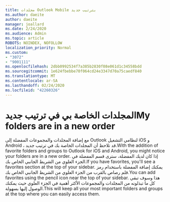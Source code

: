 ```yaml
---
title: مجلدات Outlook Mobile بترتيب جديد
ms.author: daeite
author: daeite
manager: joallard
ms.date: 2/24/2020
ms.audience: Admin
ms.topic: article
ROBOTS: NOINDEX, NOFOLLOW
localization_priority: Normal
ms.custom:
- "3072"
- "9001111"
ms.openlocfilehash: 2dbb0992534f7a385b2830f08e061d1c34558bdd
ms.sourcegitcommit: 1e624fbebbe70f064cd24e3347d70a75caedf840
ms.translationtype: MT
ms.contentlocale: ar-SA
ms.lasthandoff: 02/24/2020
ms.locfileid: "42260326"
---
```

# <a name="my-folders-are-in-a-new-order"></a><span data-ttu-id="62d76-102">المجلدات الخاصة بي في ترتيب جديد</span><span class="sxs-lookup"><span data-stu-id="62d76-102">My folders are in a new order</span></span>

<span data-ttu-id="62d76-103">مع إضافة المجلدات والمجموعات المفضلة إلى Outlook لنظامي التشغيل iOS و Android ، قد تلاحظ أن المجلدات الخاصة بك في ترتيب جديد.</span><span class="sxs-lookup"><span data-stu-id="62d76-103">With the addition of favorite folders and groups to Outlook for iOS and Android, you might notice your folders are in a new order.</span></span> <span data-ttu-id="62d76-104">إذا كان لديك المفضلة، سترى قسم المفضلة في الجزء العلوي من الشريط الجانبي الخاص بك.</span><span class="sxs-lookup"><span data-stu-id="62d76-104">If you have favorites, you'll see a favorites section at the top of your sidebar.</span></span> <span data-ttu-id="62d76-105">يمكنك إضافة المفضلة باستخدام رمز قلم رصاص بالقرب من الجزء العلوي من الشريط الجانبي الخاص بك.</span><span class="sxs-lookup"><span data-stu-id="62d76-105">You can add favorites using the pencil icon near the top of your sidebar.</span></span> <span data-ttu-id="62d76-106">هذا وسوف تبقي كل ما تبذلونه من المجلدات والمجموعات الأكثر أهمية في الجزء العلوي حيث يمكنك الوصول إليها بسهولة.</span><span class="sxs-lookup"><span data-stu-id="62d76-106">This will keep all your most important folders and groups at the top where you can easily access them.</span></span>